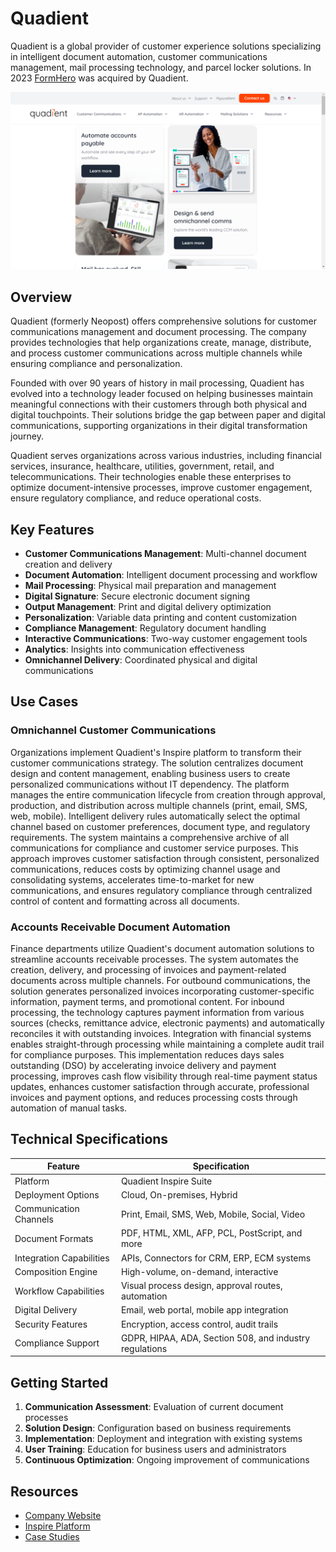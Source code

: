
# Quadient

Quadient is a global provider of customer experience solutions specializing in intelligent document automation, customer communications management, mail processing technology, and parcel locker solutions. In 2023 [FormHero](../formhero/index.md) was acquired by Quadient.

![Quadient](./assets/quadient.png)

## Overview

Quadient (formerly Neopost) offers comprehensive solutions for customer communications management and document processing. The company provides technologies that help organizations create, manage, distribute, and process customer communications across multiple channels while ensuring compliance and personalization.

Founded with over 90 years of history in mail processing, Quadient has evolved into a technology leader focused on helping businesses maintain meaningful connections with their customers through both physical and digital touchpoints. Their solutions bridge the gap between paper and digital communications, supporting organizations in their digital transformation journey.

Quadient serves organizations across various industries, including financial services, insurance, healthcare, utilities, government, retail, and telecommunications. Their technologies enable these enterprises to optimize document-intensive processes, improve customer engagement, ensure regulatory compliance, and reduce operational costs.

## Key Features

- **Customer Communications Management**: Multi-channel document creation and delivery
- **Document Automation**: Intelligent document processing and workflow
- **Mail Processing**: Physical mail preparation and management
- **Digital Signature**: Secure electronic document signing
- **Output Management**: Print and digital delivery optimization
- **Personalization**: Variable data printing and content customization
- **Compliance Management**: Regulatory document handling
- **Interactive Communications**: Two-way customer engagement tools
- **Analytics**: Insights into communication effectiveness
- **Omnichannel Delivery**: Coordinated physical and digital communications

## Use Cases

### Omnichannel Customer Communications

Organizations implement Quadient's Inspire platform to transform their customer communications strategy. The solution centralizes document design and content management, enabling business users to create personalized communications without IT dependency. The platform manages the entire communication lifecycle from creation through approval, production, and distribution across multiple channels (print, email, SMS, web, mobile). Intelligent delivery rules automatically select the optimal channel based on customer preferences, document type, and regulatory requirements. The system maintains a comprehensive archive of all communications for compliance and customer service purposes. This approach improves customer satisfaction through consistent, personalized communications, reduces costs by optimizing channel usage and consolidating systems, accelerates time-to-market for new communications, and ensures regulatory compliance through centralized control of content and formatting across all documents.

### Accounts Receivable Document Automation

Finance departments utilize Quadient's document automation solutions to streamline accounts receivable processes. The system automates the creation, delivery, and processing of invoices and payment-related documents across multiple channels. For outbound communications, the solution generates personalized invoices incorporating customer-specific information, payment terms, and promotional content. For inbound processing, the technology captures payment information from various sources (checks, remittance advice, electronic payments) and automatically reconciles it with outstanding invoices. Integration with financial systems enables straight-through processing while maintaining a complete audit trail for compliance purposes. This implementation reduces days sales outstanding (DSO) by accelerating invoice delivery and payment processing, improves cash flow visibility through real-time payment status updates, enhances customer satisfaction through accurate, professional invoices and payment options, and reduces processing costs through automation of manual tasks.

## Technical Specifications

| Feature | Specification |
|---------|---------------|
| Platform | Quadient Inspire Suite |
| Deployment Options | Cloud, On-premises, Hybrid |
| Communication Channels | Print, Email, SMS, Web, Mobile, Social, Video |
| Document Formats | PDF, HTML, XML, AFP, PCL, PostScript, and more |
| Integration Capabilities | APIs, Connectors for CRM, ERP, ECM systems |
| Composition Engine | High-volume, on-demand, interactive |
| Workflow Capabilities | Visual process design, approval routes, automation |
| Digital Delivery | Email, web portal, mobile app integration |
| Security Features | Encryption, access control, audit trails |
| Compliance Support | GDPR, HIPAA, ADA, Section 508, and industry regulations |

## Getting Started

1. **Communication Assessment**: Evaluation of current document processes
2. **Solution Design**: Configuration based on business requirements
3. **Implementation**: Deployment and integration with existing systems
4. **User Training**: Education for business users and administrators
5. **Continuous Optimization**: Ongoing improvement of communications

## Resources

- [Company Website](https://www.quadient.com/)
- [Inspire Platform](https://www.quadient.com/en/customer-communications-management)
- [Case Studies](https://www.quadient.com/en/resources/case-studies)
